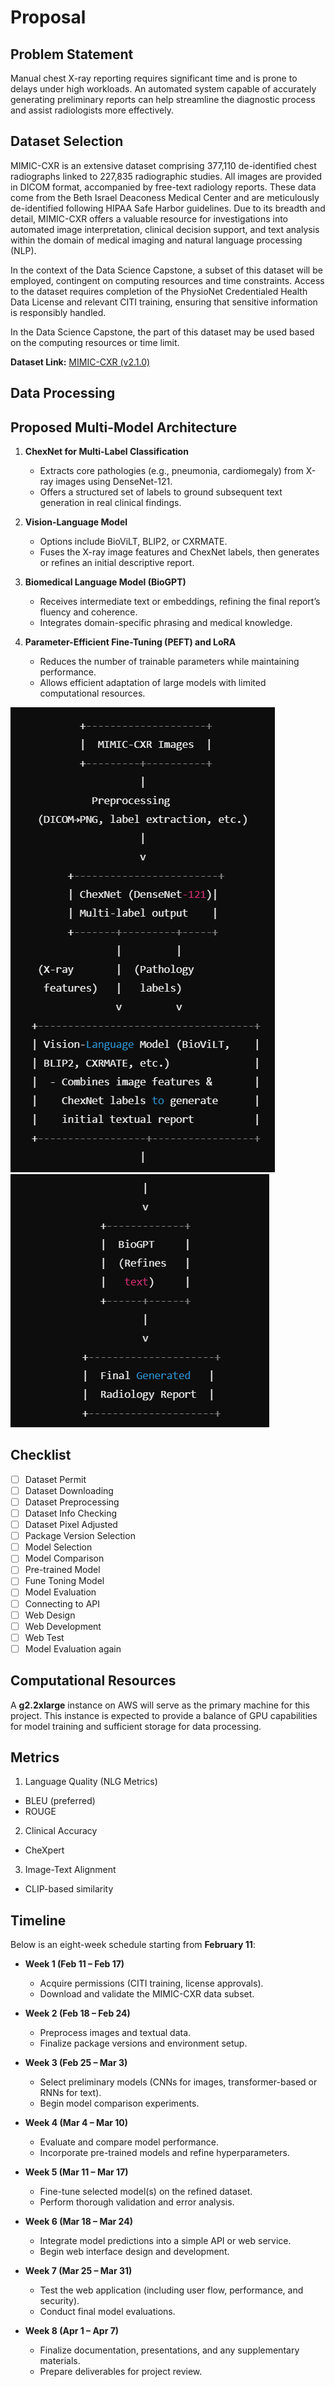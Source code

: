 # Proposal

## Problem Statement

Manual chest X-ray reporting requires significant time and is prone to delays under high workloads. An automated system capable of accurately generating preliminary reports can help streamline the diagnostic process and assist radiologists more effectively.

## Dataset Selection
MIMIC-CXR is an extensive dataset comprising 377,110 de-identified chest radiographs linked to 227,835 radiographic studies. All images are provided in DICOM format, accompanied by free-text radiology reports. These data come from the Beth Israel Deaconess Medical Center and are meticulously de-identified following HIPAA Safe Harbor guidelines. Due to its breadth and detail, MIMIC-CXR offers a valuable resource for investigations into automated image interpretation, clinical decision support, and text analysis within the domain of medical imaging and natural language processing (NLP).

In the context of the Data Science Capstone, a subset of this dataset will be employed, contingent on computing resources and time constraints. Access to the dataset requires completion of the PhysioNet Credentialed Health Data License and relevant CITI training, ensuring that sensitive information is responsibly handled.

In the Data Science Capstone, the part of this dataset may be used based on the computing resources or time limit.

**Dataset Link:** [MIMIC-CXR (v2.1.0)](https://physionet.org/content/mimic-cxr/2.1.0/)

## Data Processing

## Proposed Multi-Model Architecture 
1. **ChexNet for Multi-Label Classification**  
   - Extracts core pathologies (e.g., pneumonia, cardiomegaly) from X-ray images using DenseNet-121.  
   - Offers a structured set of labels to ground subsequent text generation in real clinical findings.

2. **Vision-Language Model**  
   - Options include BioViLT, BLIP2, or CXRMATE.  
   - Fuses the X-ray image features and ChexNet labels, then generates or refines an initial descriptive report.

3. **Biomedical Language Model (BioGPT)**  
   - Receives intermediate text or embeddings, refining the final report’s fluency and coherence.  
   - Integrates domain-specific phrasing and medical knowledge.  

4. **Parameter-Efficient Fine-Tuning (PEFT) and LoRA**  
   - Reduces the number of trainable parameters while maintaining performance.  
   - Allows efficient adaptation of large models with limited computational resources.

![img.png](img.png)
![img_1.png](img_1.png)

## Checklist

 - [ ] Dataset Permit
 - [ ] Dataset Downloading
 - [ ] Dataset Preprocessing
 - [ ] Dataset Info Checking
 - [ ] Dataset Pixel Adjusted
 - [ ]  Package Version Selection
 - [ ] Model Selection
 - [ ] Model Comparison
 - [ ] Pre-trained Model
 - [ ] Fune Toning Model
 - [ ] Model Evaluation
 - [ ] Connecting to API
 - [ ] Web Design
 - [ ] Web Development
 - [ ] Web Test
 - [ ] Model Evaluation again

## Computational Resources
A **g2.2xlarge** instance on AWS will serve as the primary machine for this project. This instance is expected to provide a balance of GPU capabilities for model training and sufficient storage for data processing.

## Metrics

1. Language Quality (NLG Metrics)

- BLEU (preferred)
- ROUGE 

2. Clinical Accuracy 

- CheXpert

3. Image-Text Alignment

- CLIP-based similarity

## Timeline
Below is an eight-week schedule starting from **February 11**:

 - **Week 1 (Feb 11 – Feb 17)**
	 - Acquire permissions (CITI training, license approvals).
	 - Download and validate the MIMIC-CXR data subset.
- **Week 2 (Feb 18 – Feb 24)**
  - Preprocess images and textual data.  
  - Finalize package versions and environment setup.

- **Week 3 (Feb 25 – Mar 3)**  
  - Select preliminary models (CNNs for images, transformer-based or RNNs for text).  
  - Begin model comparison experiments.

- **Week 4 (Mar 4 – Mar 10)**  
  - Evaluate and compare model performance.  
  - Incorporate pre-trained models and refine hyperparameters.

- **Week 5 (Mar 11 – Mar 17)**  
  - Fine-tune selected model(s) on the refined dataset.  
  - Perform thorough validation and error analysis.

- **Week 6 (Mar 18 – Mar 24)**  
  - Integrate model predictions into a simple API or web service.  
  - Begin web interface design and development.

- **Week 7 (Mar 25 – Mar 31)**  
  - Test the web application (including user flow, performance, and security).  
  - Conduct final model evaluations.

- **Week 8 (Apr 1 – Apr 7)**  
  - Finalize documentation, presentations, and any supplementary materials.  
  - Prepare deliverables for project review.